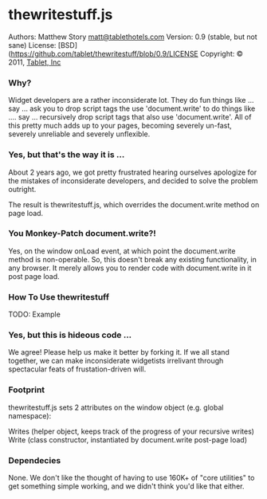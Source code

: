 # thewritestuff.js
Authors: Matthew Story <matt@tablethotels.com>
Version: 0.9 (stable, but not sane)
License: [BSD](https://github.com/tablet/thewritestuff/blob/0.9/LICENSE
Copyright: &copy; 2011, [Tablet, Inc](http://www.tablethotels.com)

### Why?

Widget developers are a rather inconsiderate lot.  They do fun things like 
... say ... ask you to drop script tags the use 'document.write' to do things
like .... say ... recursively drop script tags that also use 'document.write'.
All of this pretty much adds up to your pages, becoming severely un-fast, 
severely unreliable and severely unflexible.

### Yes, but that's the way it is ... 

About 2 years ago, we got pretty frustrated hearing ourselves apologize for the
mistakes of inconsiderate developers, and decided to solve the problem outright.

The result is thewritestuff.js, which overrides the document.write method on
page load.

### You Monkey-Patch document.write?!

Yes, on the window onLoad event, at which point the document.write method is
non-operable.  So, this doesn't break any existing functionality, in any 
browser.  It merely allows you to render code with document.write in it
post page load.

### How To Use thewritestuff

TODO: Example

### Yes, but this is hideous code ...

We agree!  Please help us make it better by forking it.  If we all stand 
together, we can make inconsiderate widgetists irrelivant through 
spectacular feats of frustation-driven will.

### Footprint

thewritestuff.js sets 2 attributes on the window object (e.g. global namespace):

Writes (helper object, keeps track of the progress of your recursive writes)
Write (class constructor, instantiated by document.write post-page load)

### Dependecies

None.  We don't like the thought of having to use 160K+ of "core utilities" to
get something simple working, and we didn't think you'd like that either.
